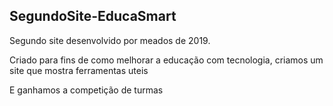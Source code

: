 ## SegundoSite-EducaSmart
 
Segundo site desenvolvido por meados de 2019.

Criado para fins de como melhorar a educação com tecnologia, criamos um site que mostra ferramentas uteis

E ganhamos a competição de turmas

